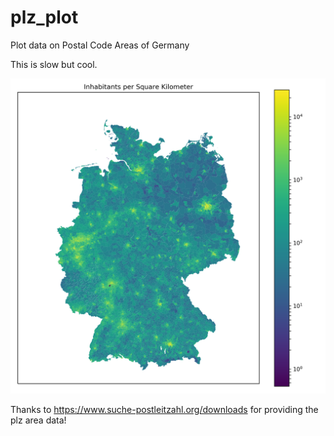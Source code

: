 # plz_plot

Plot data on Postal Code Areas of Germany

This is slow but cool.

![img](example.png)


Thanks to https://www.suche-postleitzahl.org/downloads for
providing the plz area data!
